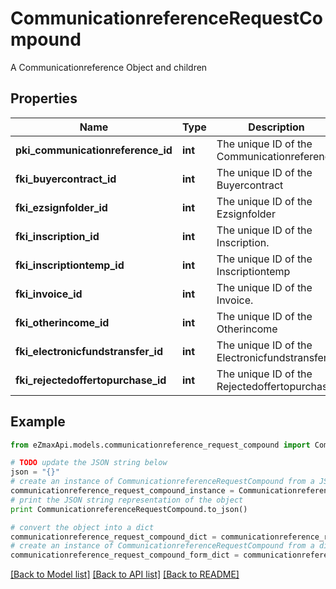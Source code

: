# CommunicationreferenceRequestCompound

A Communicationreference Object and children

## Properties

Name | Type | Description | Notes
------------ | ------------- | ------------- | -------------
**pki_communicationreference_id** | **int** | The unique ID of the Communicationreference | [optional] 
**fki_buyercontract_id** | **int** | The unique ID of the Buyercontract | [optional] 
**fki_ezsignfolder_id** | **int** | The unique ID of the Ezsignfolder | [optional] 
**fki_inscription_id** | **int** | The unique ID of the Inscription. | [optional] 
**fki_inscriptiontemp_id** | **int** | The unique ID of the Inscriptiontemp | [optional] 
**fki_invoice_id** | **int** | The unique ID of the Invoice. | [optional] 
**fki_otherincome_id** | **int** | The unique ID of the Otherincome | [optional] 
**fki_electronicfundstransfer_id** | **int** | The unique ID of the Electronicfundstransfer | [optional] 
**fki_rejectedoffertopurchase_id** | **int** | The unique ID of the Rejectedoffertopurchase | [optional] 

## Example

```python
from eZmaxApi.models.communicationreference_request_compound import CommunicationreferenceRequestCompound

# TODO update the JSON string below
json = "{}"
# create an instance of CommunicationreferenceRequestCompound from a JSON string
communicationreference_request_compound_instance = CommunicationreferenceRequestCompound.from_json(json)
# print the JSON string representation of the object
print CommunicationreferenceRequestCompound.to_json()

# convert the object into a dict
communicationreference_request_compound_dict = communicationreference_request_compound_instance.to_dict()
# create an instance of CommunicationreferenceRequestCompound from a dict
communicationreference_request_compound_form_dict = communicationreference_request_compound.from_dict(communicationreference_request_compound_dict)
```
[[Back to Model list]](../README.md#documentation-for-models) [[Back to API list]](../README.md#documentation-for-api-endpoints) [[Back to README]](../README.md)



